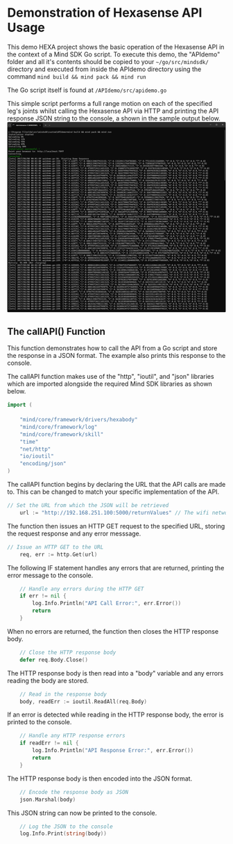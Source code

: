# Demonstration of Hexasense API Usage

This demo HEXA project shows the basic operation of the Hexasense API in the context of a Mind SDK Go script.
To execute this demo, the "APIdemo" folder and all it's contents should be copied to your ```~/go/src/mindsdk/``` directory and executed from inside the APIdemo directory using the command ```mind build && mind pack && mind run```

The Go script itself is found at ```/APIdemo/src/apidemo.go```

This simple script performs a full range motion on each of the specified leg's joints whilst calling the Hexasense API via HTTP and printing the API response JSON string to the console, a shown in the sample output below.
![Sample Console Output](./images/example-console-output.png)

## The callAPI() Function

This function demonstrates how to call the API from a Go script and store the response in a JSON format.
The example also prints this response to the console.

The callAPI function makes use of the "http", "ioutil", and "json" libraries which are imported alongside the required Mind SDK libraries as shown below.

```go
import (
	
	"mind/core/framework/drivers/hexabody"
	"mind/core/framework/log"
	"mind/core/framework/skill"
	"time"
	"net/http"
	"io/ioutil"
	"encoding/json"
)
```

The callAPI function begins by declaring the URL that the API calls are made to.
This can be changed to match your specific implementation of the API.

```go
// Set the URL from which the JSON will be retrieved
	url := "http://192.168.251.100:5000/returnValues" // The wifi network URL of the fastAPI instance
```

The function then issues an HTTP GET request to the specified URL, storing the request response and any error messsage.

```go
// Issue an HTTP GET to the URL
	req, err := http.Get(url)
```

The following IF statement handles any errors that are returned, printing the error message to the console.

```go
	// Handle any errors during the HTTP GET
	if err != nil {
		log.Info.Println("API Call Error:", err.Error())
		return
	}
```

When no errors are returned, the function then closes the HTTP response body.

```go
	// Close the HTTP response body
	defer req.Body.Close()
```

The HTTP response body is then read into a "body" variable and any errors reading the body are stored.

```go
	// Read in the response body
	body, readErr := ioutil.ReadAll(req.Body)
```

If an error is detected while reading in the HTTP response body, the error is printed to the console.

```go
	// Handle any HTTP response errors
	if readErr != nil {
		log.Info.Println("API Response Error:", err.Error())
		return
	}
```

The HTTP response body is then encoded into the JSON format.

```go
	// Encode the response body as JSON
	json.Marshal(body)
```

This JSON string can now be printed to the console.

```go
	// Log the JSON to the console
	log.Info.Print(string(body))
```


